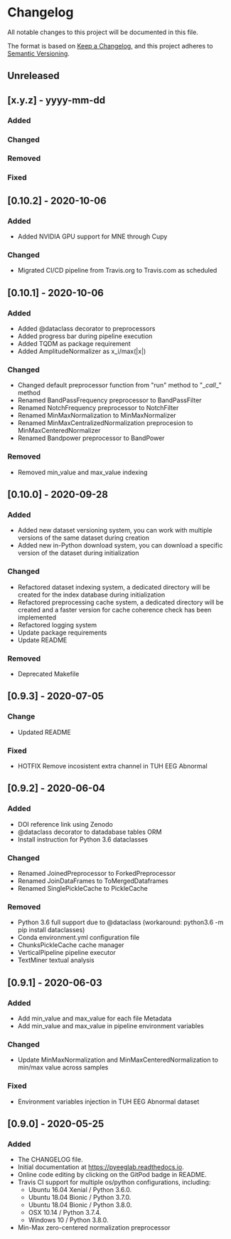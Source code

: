 # Changelog
All notable changes to this project will be documented in this file.

The format is based on [Keep a Changelog](https://keepachangelog.com/en/1.0.0/),
and this project adheres to [Semantic Versioning](https://semver.org/spec/v2.0.0.html).

## Unreleased

## [x.y.z] - yyyy-mm-dd
### Added
### Changed
### Removed
### Fixed


## [0.10.2] - 2020-10-06
### Added
* Added NVIDIA GPU support for MNE through Cupy

### Changed
* Migrated CI/CD pipeline from Travis.org to Travis.com as scheduled


## [0.10.1] - 2020-10-06
### Added
* Added @dataclass decorator to preprocessors
* Added progress bar during pipeline execution
* Added TQDM as package requirement
* Added AmplitudeNormalizer as x_i/max(|x|)

### Changed
* Changed default preprocessor function from "run" method to "\__call__" method
* Renamed BandPassFrequency preprocessor to BandPassFilter
* Renamed NotchFrequency preprocessor to NotchFilter
* Renamed MinMaxNormalization to MinMaxNormalizer
* Renamed MinMaxCentralizedNormalization preprocesion to MinMaxCenteredNormalizer
* Renamed Bandpower preprocessor to BandPower

### Removed
* Removed min_value and max_value indexing


## [0.10.0] - 2020-09-28
### Added
* Added new dataset versioning system,
  you can work with multiple versions
  of the same dataset during creation
* Added new in-Python download system,
  you can download a specific version
  of the dataset during initialization

### Changed
* Refactored dataset indexing system, 
  a dedicated directory will be created
  for the index database during initialization
* Refactored preprocessing cache system,
  a dedicated directory will be created
  and a faster version for cache coherence
  check has been implemented
* Refactored logging system
* Update package requirements
* Update README

### Removed
* Deprecated Makefile


## [0.9.3] - 2020-07-05

### Change
* Updated README

### Fixed
* HOTFIX Remove incosistent extra channel in TUH EEG Abnormal


## [0.9.2] - 2020-06-04
### Added
* DOI reference link using Zenodo
* @dataclass decorator to datadabase tables ORM
* Install instruction for Python 3.6 dataclasses

### Changed
* Renamed JoinedPreprocessor to ForkedPreprocessor
* Renamed JoinDataFrames to ToMergedDataframes
* Renamed SinglePickleCache to PickleCache

### Removed
* Python 3.6 full support due to @dataclass
    (workaround: python3.6 -m pip install dataclasses)
* Conda environment.yml configuration file
* ChunksPickleCache cache manager
* VerticalPipeline pipeline executor
* TextMiner textual analysis


## [0.9.1] - 2020-06-03
### Added
* Add min_value and max_value for each file Metadata
* Add min_value and max_value in pipeline environment variables

### Changed
* Update MinMaxNormalization and MinMaxCenteredNormalization to min/max value across samples

### Fixed
* Environment variables injection in TUH EEG Abnormal dataset


## [0.9.0] - 2020-05-25
### Added
* The CHANGELOG file.
* Initial documentation at https://pyeeglab.readthedocs.io.
* Online code editing by clicking on the GitPod badge in README.
* Travis CI support for multiple os/python configurations, including:
    * Ubuntu 16.04 Xenial / Python 3.6.0.
    * Ubuntu 18.04 Bionic / Python 3.7.0.
    * Ubuntu 18.04 Bionic / Python 3.8.0.
    * OSX 10.14 / Python 3.7.4.
    * Windows 10 / Python 3.8.0.
* Min-Max zero-centered normalization preprocessor

